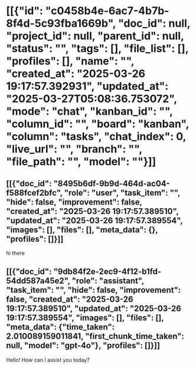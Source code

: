 # [[{"id": "c0458b4e-6ac7-4b7b-8f4d-5c93fba1669b", "doc_id": null, "project_id": null, "parent_id": null, "status": "", "tags": [], "file_list": [], "profiles": [], "name": "", "created_at": "2025-03-26 19:17:57.392931", "updated_at": "2025-03-27T05:08:36.753072", "mode": "chat", "kanban_id": "", "column_id": "", "board": "kanban", "column": "tasks", "chat_index": 0, "live_url": "", "branch": "", "file_path": "", "model": ""}]]
## [[{"doc_id": "8495b6df-9b9d-464d-ac04-f588fcef2bfc", "role": "user", "task_item": "", "hide": false, "improvement": false, "created_at": "2025-03-26 19:17:57.389510", "updated_at": "2025-03-26 19:17:57.389554", "images": [], "files": [], "meta_data": {}, "profiles": []}]]
hi there
## [[{"doc_id": "9db84f2e-2ec9-4f12-b1fd-54dd587a45e2", "role": "assistant", "task_item": "", "hide": false, "improvement": false, "created_at": "2025-03-26 19:17:57.389510", "updated_at": "2025-03-26 19:17:57.389554", "images": [], "files": [], "meta_data": {"time_taken": 2.010089159011841, "first_chunk_time_taken": null, "model": "gpt-4o"}, "profiles": []}]]
Hello! How can I assist you today?